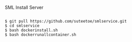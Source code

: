 
SML Install Server

```

$ git pull https://github.com/suteetoe/smlservice.git
$ cd smlservice
$ bash dockerinstall.sh
$ bash dockerrunallcontainer.sh

```

